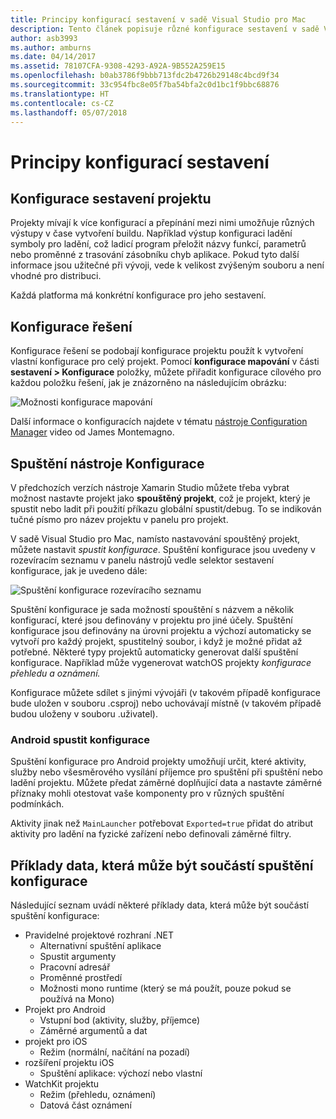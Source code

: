 ```yaml
---
title: Principy konfigurací sestavení v sadě Visual Studio pro Mac
description: Tento článek popisuje různé konfigurace sestavení v sadě Visual Studio pro Mac
author: asb3993
ms.author: amburns
ms.date: 04/14/2017
ms.assetid: 78107CFA-9308-4293-A92A-9B552A259E15
ms.openlocfilehash: b0ab3786f9bbb713fdc2b4726b29148c4bcd9f34
ms.sourcegitcommit: 33c954fbc8e05f7ba54bfa2c0d1bc1f9bbc68876
ms.translationtype: HT
ms.contentlocale: cs-CZ
ms.lasthandoff: 05/07/2018
---
```

# <a name="understanding-build-configurations"></a>Principy konfigurací sestavení

## <a name="project-build-configurations"></a>Konfigurace sestavení projektu 

Projekty mívají k více konfigurací a přepínání mezi nimi umožňuje různých výstupy v čase vytvoření buildu. Například výstup konfiguraci ladění symboly pro ladění, což ladicí program přeložit názvy funkcí, parametrů nebo proměnné z trasování zásobníku chyb aplikace. Pokud tyto další informace jsou užitečné při vývoji, vede k velikost zvýšeným souboru a není vhodné pro distribuci.

Každá platforma má konkrétní konfigurace pro jeho sestavení. 

## <a name="solution-configurations"></a>Konfigurace řešení

Konfigurace řešení se podobají konfigurace projektu použít k vytvoření vlastní konfigurace pro celý projekt. Pomocí **konfigurace mapování** v části **sestavení > Konfigurace** položky, můžete přiřadit konfigurace cílového pro každou položku řešení, jak je znázorněno na následujícím obrázku:


 ![Možnosti konfigurace mapování](media/projects-and-solutions-image3.png)

Další informace o konfiguracích najdete v tématu [nástroje Configuration Manager](https://www.youtube.com/watch?v=tjSdkqYh5Vg) video od James Montemagno.

## <a name="run-configuration"></a>Spuštění nástroje Konfigurace

V předchozích verzích nástroje Xamarin Studio můžete třeba vybrat možnost nastavte projekt jako **spouštěný projekt**, což je projekt, který je spustit nebo ladit při použití příkazu globální spustit/debug. To se indikován tučné písmo pro název projektu v panelu pro projekt.

V sadě Visual Studio pro Mac, namísto nastavování spouštěný projekt, můžete nastavit _spustit konfigurace_. Spuštění konfigurace jsou uvedeny v rozevíracím seznamu v panelu nástrojů vedle selektor sestavení konfigurace, jak je uvedeno dále:

 ![Spuštění konfigurace rozevíracího seznamu](media/projects-and-solutions-image8.png)

Spuštění konfigurace je sada možností spouštění s názvem a několik konfigurací, které jsou definovány v projektu pro jiné účely. Spuštění konfigurace jsou definovány na úrovni projektu a výchozí automaticky se vytvoří pro každý projekt, spustitelný soubor, i když je možné přidat až potřebné. Některé typy projektů automaticky generovat další spuštění konfigurace. Například může vygenerovat watchOS projekty _konfigurace přehledu a oznámení._ 
 
Konfigurace můžete sdílet s jinými vývojáři (v takovém případě konfigurace bude uložen v souboru .csproj) nebo uchovávají místně (v takovém případě budou uloženy v souboru .uživatel).

### <a name="android-run-configurations"></a>Android spustit konfigurace
 
Spuštění konfigurace pro Android projekty umožňují určit, které aktivity, služby nebo všesměrového vysílání příjemce pro spuštění při spuštění nebo ladění projektu. Můžete předat záměrné doplňující data a nastavte záměrné příznaky mohli otestovat vaše komponenty pro v různých spuštění podmínkách.

Aktivity jinak než `MainLauncher` potřebovat `Exported=true` přidat do atribut aktivity pro ladění na fyzické zařízení nebo definovali záměrné filtry.

## <a name="examples-of-data-that-might-be-included-in-run-configurations"></a>Příklady data, která může být součástí spuštění konfigurace

Následující seznam uvádí některé příklady data, která může být součástí spuštění konfigurace:

* Pravidelné projektové rozhraní .NET
    * Alternativní spuštění aplikace
    * Spustit argumenty
    * Pracovní adresář
    * Proměnné prostředí
    * Možnosti mono runtime (který se má použít, pouze pokud se používá na Mono)
* Projekt pro Android
    * Vstupní bod (aktivity, služby, příjemce)
    * Záměrné argumentů a dat
* projekt pro iOS
    * Režim (normální, načítání na pozadí)
* rozšíření projektu iOS
    * Spuštění aplikace: výchozí nebo vlastní
* WatchKit projektu
    * Režim (přehledu, oznámení)
    * Datová část oznámení
